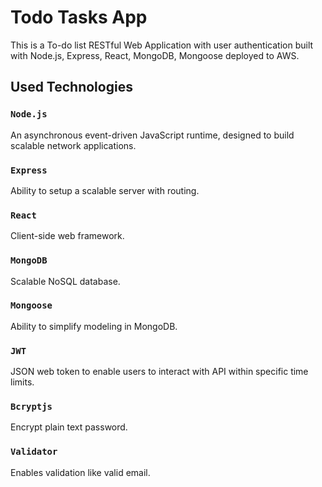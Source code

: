 # Todo Tasks App
This is a To-do list RESTful Web Application with user authentication built with Node.js, Express, React, MongoDB, Mongoose deployed to AWS.

## Used Technologies

### `Node.js `
An asynchronous event-driven JavaScript runtime, designed to build scalable network applications.
### `Express`
Ability to setup a scalable server with routing.
### `React`
Client-side web framework.
### `MongoDB`
Scalable NoSQL database.
### `Mongoose`
Ability to simplify modeling in MongoDB.
### `JWT`
JSON web token to enable users to interact with API within specific time limits.
### `Bcryptjs`
Encrypt plain text password.
### `Validator`
Enables validation like valid email.
